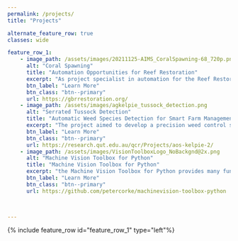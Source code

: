```yaml
---
permalink: /projects/
title: "Projects"

alternate_feature_row: true
classes: wide

feature_row_1:
    - image_path: /assets/images/20211125-AIMS_CoralSpawning-68_720p.png
      alt: "Coral Spawning"
      title: "Automation Opportunities for Reef Restoration"
      excerpt: "As project specialist in automation for the Reef Restoration and Adaptation Program (RRAP), I identify, conceptualize and cost automation opportunities, such as autonomous vehicles, automation-friendly infrastructure, sensors and computer vision, to help scale local reef restoration research projects to production levels that will span across and help save the Great Barrier Reef."
      btn_label: "Learn More"
      btn_class: "btn--primary"
      url: https://gbrrestoration.org/
    - image_path: /assets/images/agkelpie_tussock_detection.png
      alt: "Serrated Tussock Detection"
      title: "Automatic Weed Species Detection for Smart Farm Management"
      excerpt: "The project aimed to develop a precision weed control system in Australian farm pastures using a robot. My role as a research fellow was to advise our industry research partners on their perception systems, data collection and annotation processes. I then developed a deep learning pipeline for automatic weed detection, which is now being used to detect serrated tussock in the field."
      btn_label: "Learn More"
      btn_class: "btn--primary"
      url: https://research.qut.edu.au/qcr/Projects/aos-kelpie-2/
    - image_path: /assets/images/VisionToolboxLogo_NoBackgnd@2x.png
      alt: "Machine Vision Toolbox for Python"
      title: "Machine Vision Toolbox for Python"
      excerpt: "the Machine Vision Toolbox for Python provides many functions useful for machine vision and vision-based control, from photometry to image reading, mathematical morphology and camera calibration. My role as a research associate was to convert Peter Corke's Machine Vision Toolbox from MATLAB to Python to make the coding aspect of Peter's Massively Open Online Course (MOOC) course in robotics, vision and control more accessible and open-source."
      btn_label: "Learn More"
      btn_class: "btn--primary"
      url: https://github.com/petercorke/machinevision-toolbox-python
    


---
```


{% include feature_row id="feature_row_1" type="left"%}

